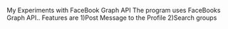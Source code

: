 My Experiments with FaceBook Graph API
The program uses FaceBooks  Graph API..
Features are 
1)Post Message to the Profile
2)Search groups


